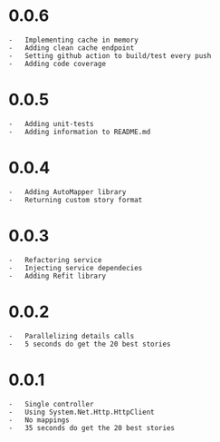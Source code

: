 # 0.0.6
    -   Implementing cache in memory
    -   Adding clean cache endpoint
    -   Setting github action to build/test every push
    -   Adding code coverage
    
# 0.0.5
    -   Adding unit-tests
    -   Adding information to README.md
    
# 0.0.4
    -   Adding AutoMapper library
    -   Returning custom story format
    
# 0.0.3
    -   Refactoring service
    -   Injecting service dependecies
    -   Adding Refit library

# 0.0.2
    -   Parallelizing details calls
    -   5 seconds do get the 20 best stories

# 0.0.1
    -   Single controller
    -   Using System.Net.Http.HttpClient
    -   No mappings
    -   35 seconds do get the 20 best stories